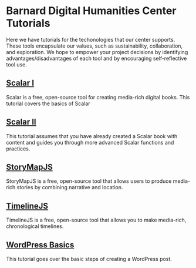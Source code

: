 # Barnard Digital Humanities Center Tutorials

Here we have tutorials for the techonologies that our center supports. These tools encapsulate our values, such as sustainability, collaboration, and exploration. We hope to empower your project decisions by identifying advantages/disadvantages of each tool and by encouraging self-reflective tool use.

## [Scalar I](https://github.com/dhc-barnard/tutorials/blob/master/Scalar%20I.md)

Scalar is a free, open-source tool for creating media-rich digital books. This tutorial covers the basics of Scalar

## [Scalar II](https://github.com/dhc-barnard/tutorials/blob/master/Scalar%20II.md)

This tutorial assumes that you have already created a Scalar book with content and guides you through more advanced Scalar functions and practices.

## [StoryMapJS](https://github.com/dhc-barnard/tutorials/blob/master/StoryMapJS.md)

StoryMapJS is a free, open-source tool that allows users to produce media-rich stories by combining narrative and location.

## [TimelineJS](https://github.com/dhc-barnard/tutorials/blob/master/TimelineJS.md)

TimelineJS is a free, open-source tool that allows you to make media-rich, chronological timelines. 

## [WordPress Basics](https://github.com/dhc-barnard/tutorials/blob/master/WordPress%20Basics.md)

This tutorial goes over the basic steps of creating a WordPress post.




